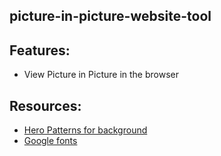 ## picture-in-picture-website-tool

## Features:

- View Picture in Picture in the browser

## Resources:

- [Hero Patterns for background](http://www.heropatterns.com/)
- [Google fonts](https://fonts.google.com/?query=bebas&sidebar.open=true&selection.family=Bebas+Neue)
